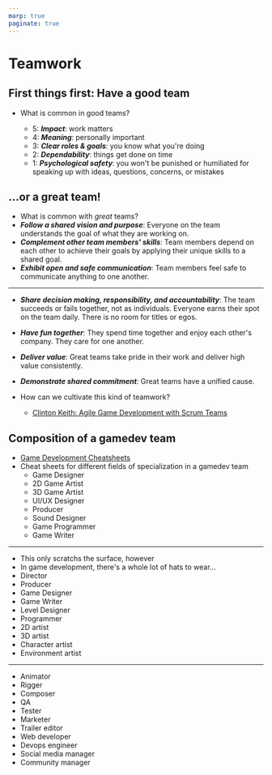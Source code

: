 ```yaml
---
marp: true
paginate: true
---
```

<!-- headingDivider: 3 -->
<!-- class: invert -->

# Teamwork

## First things first: Have a good team

* What is common in good teams?

  * 5: ***Impact***: work matters
  * 4: ***Meaning***: personally important
  * 3: ***Clear roles & goals***: you know what you're doing
  * 2: ***Dependability***: things get done on time
  * 1: ***Psychological safety***: you won't be punished or humiliated for speaking up with ideas, questions, concerns, or mistakes

## ...or a great team!

* What is common with *great* teams?
* ***Follow a shared vision and purpose***: Everyone on the team understands the goal of what they are working on.
* ***Complement other team members' skills***: Team members depend on each other to achieve their goals by applying their unique skills to a shared goal.
* ***Exhibit open and safe communication***: Team members feel safe to communicate anything to one another.
---
* ***Share decision making, responsibility, and accountability***: The team succeeds or fails together, not as individuals. Everyone earns their spot on the team daily. There is no room for titles or egos.
* ***Have fun together***: They spend time together and enjoy each other's company. They care for one another.
* ***Deliver value***: Great teams take pride in their work and deliver high value consistently.
* ***Demonstrate shared commitment***: Great teams have a unified cause. 

* How can we cultivate this kind of teamwork?
  * [Clinton Keith: Agile Game Development with Scrum Teams](https://www.gamedeveloper.com/production/agile-game-development-with-scrum-teams)

## Composition of a gamedev team

* [Game Development Cheatsheets](https://allurious.itch.io/cheatsheets2018)
* Cheat sheets for different fields of specialization in a gamedev team
  * Game Designer
  * 2D Game Artist
  * 3D Game Artist
  * UI/UX Designer
  * Producer
  * Sound Designer
  * Game Programmer
  * Game Writer
---

* This only scratchs the surface, however
* In game development, there's a whole lot of hats to wear...
* Director
* Producer
* Game Designer
* Game Writer
* Level Designer
* Programmer
* 2D artist
* 3D artist
* Character artist
* Environment artist
---
* Animator
* Rigger
* Composer
* QA
* Tester
* Marketer
* Trailer editor
* Web developer
* Devops engineer
* Social media manager
* Community manager